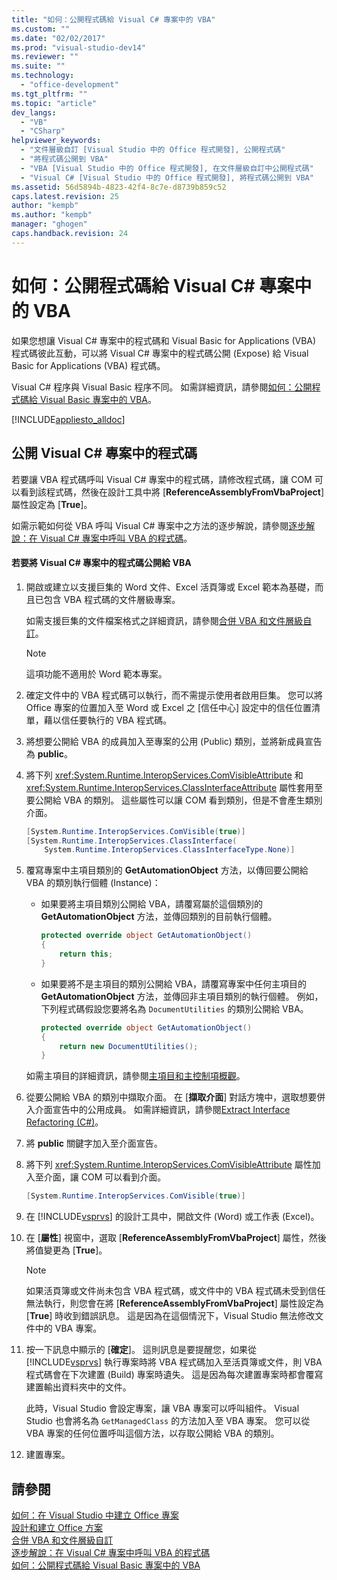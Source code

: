 ```yaml
---
title: "如何：公開程式碼給 Visual C# 專案中的 VBA"
ms.custom: ""
ms.date: "02/02/2017"
ms.prod: "visual-studio-dev14"
ms.reviewer: ""
ms.suite: ""
ms.technology: 
  - "office-development"
ms.tgt_pltfrm: ""
ms.topic: "article"
dev_langs: 
  - "VB"
  - "CSharp"
helpviewer_keywords: 
  - "文件層級自訂 [Visual Studio 中的 Office 程式開發], 公開程式碼"
  - "將程式碼公開到 VBA"
  - "VBA [Visual Studio 中的 Office 程式開發], 在文件層級自訂中公開程式碼"
  - "Visual C# [Visual Studio 中的 Office 程式開發], 將程式碼公開到 VBA"
ms.assetid: 56d5894b-4823-42f4-8c7e-d8739b859c52
caps.latest.revision: 25
author: "kempb"
ms.author: "kempb"
manager: "ghogen"
caps.handback.revision: 24
---
```

# 如何：公開程式碼給 Visual C# 專案中的 VBA
  如果您想讓 Visual C\# 專案中的程式碼和 Visual Basic for Applications \(VBA\) 程式碼彼此互動，可以將 Visual C\# 專案中的程式碼公開 \(Expose\) 給 Visual Basic for Applications \(VBA\) 程式碼。  
  
 Visual C\# 程序與 Visual Basic 程序不同。  如需詳細資訊，請參閱[如何：公開程式碼給 Visual Basic 專案中的 VBA](../vsto/how-to-expose-code-to-vba-in-a-visual-basic-project.md)。  
  
 [!INCLUDE[appliesto_alldoc](../vsto/includes/appliesto-alldoc-md.md)]  
  
## 公開 Visual C\# 專案中的程式碼  
 若要讓 VBA 程式碼呼叫 Visual C\# 專案中的程式碼，請修改程式碼，讓 COM 可以看到該程式碼，然後在設計工具中將 \[**ReferenceAssemblyFromVbaProject**\] 屬性設定為 \[**True**\]。  
  
 如需示範如何從 VBA 呼叫 Visual C\# 專案中之方法的逐步解說，請參閱[逐步解說：在 Visual C&#35; 專案中呼叫 VBA 的程式碼](../vsto/walkthrough-calling-code-from-vba-in-a-visual-csharp-project.md)。  
  
#### 若要將 Visual C\# 專案中的程式碼公開給 VBA  
  
1.  開啟或建立以支援巨集的 Word 文件、Excel 活頁簿或 Excel 範本為基礎，而且已包含 VBA 程式碼的文件層級專案。  
  
     如需支援巨集的文件檔案格式之詳細資訊，請參閱[合併 VBA 和文件層級自訂](../vsto/combining-vba-and-document-level-customizations.md)。  
  
    > [!NOTE]  
    >  這項功能不適用於 Word 範本專案。  
  
2.  確定文件中的 VBA 程式碼可以執行，而不需提示使用者啟用巨集。  您可以將 Office 專案的位置加入至 Word 或 Excel 之 \[信任中心\] 設定中的信任位置清單，藉以信任要執行的 VBA 程式碼。  
  
3.  將想要公開給 VBA 的成員加入至專案的公用 \(Public\) 類別，並將新成員宣告為 **public**。  
  
4.  將下列 <xref:System.Runtime.InteropServices.ComVisibleAttribute> 和 <xref:System.Runtime.InteropServices.ClassInterfaceAttribute> 屬性套用至要公開給 VBA 的類別。  這些屬性可以讓 COM 看到類別，但是不會產生類別介面。  
  
    ```csharp  
    [System.Runtime.InteropServices.ComVisible(true)]  
    [System.Runtime.InteropServices.ClassInterface(  
        System.Runtime.InteropServices.ClassInterfaceType.None)]  
    ```  
  
5.  覆寫專案中主項目類別的 **GetAutomationObject** 方法，以傳回要公開給 VBA 的類別執行個體 \(Instance\)：  
  
    -   如果要將主項目類別公開給 VBA，請覆寫屬於這個類別的 **GetAutomationObject** 方法，並傳回類別的目前執行個體。  
  
        ```csharp  
        protected override object GetAutomationObject()  
        {  
            return this;  
        }  
        ```  
  
    -   如果要將不是主項目的類別公開給 VBA，請覆寫專案中任何主項目的 **GetAutomationObject** 方法，並傳回非主項目類別的執行個體。  例如，下列程式碼假設您要將名為 `DocumentUtilities` 的類別公開給 VBA。  
  
        ```csharp  
        protected override object GetAutomationObject()  
        {  
            return new DocumentUtilities();  
        }  
        ```  
  
     如需主項目的詳細資訊，請參閱[主項目和主控制項概觀](../vsto/host-items-and-host-controls-overview.md)。  
  
6.  從要公開給 VBA 的類別中擷取介面。  在 \[**擷取介面**\] 對話方塊中，選取想要併入介面宣告中的公用成員。  如需詳細資訊，請參閱[Extract Interface Refactoring &#40;C&#35;&#41;](../csharp-ide/extract-interface-refactoring-csharp.md)。  
  
7.  將 **public** 關鍵字加入至介面宣告。  
  
8.  將下列 <xref:System.Runtime.InteropServices.ComVisibleAttribute> 屬性加入至介面，讓 COM 可以看到介面。  
  
    ```csharp  
    [System.Runtime.InteropServices.ComVisible(true)]  
    ```  
  
9. 在 [!INCLUDE[vsprvs](../sharepoint/includes/vsprvs-md.md)] 的設計工具中，開啟文件 \(Word\) 或工作表 \(Excel\)。  
  
10. 在 \[**屬性**\] 視窗中，選取 \[**ReferenceAssemblyFromVbaProject**\] 屬性，然後將值變更為 \[**True**\]。  
  
    > [!NOTE]  
    >  如果活頁簿或文件尚未包含 VBA 程式碼，或文件中的 VBA 程式碼未受到信任無法執行，則您會在將 \[**ReferenceAssemblyFromVbaProject**\] 屬性設定為 \[**True**\] 時收到錯誤訊息。  這是因為在這個情況下，Visual Studio 無法修改文件中的 VBA 專案。  
  
11. 按一下訊息中顯示的 \[**確定**\]。  這則訊息是要提醒您，如果從 [!INCLUDE[vsprvs](../sharepoint/includes/vsprvs-md.md)] 執行專案時將 VBA 程式碼加入至活頁簿或文件，則 VBA 程式碼會在下次建置 \(Build\) 專案時遺失。  這是因為每次建置專案時都會覆寫建置輸出資料夾中的文件。  
  
     此時，Visual Studio 會設定專案，讓 VBA 專案可以呼叫組件。  Visual Studio 也會將名為 `GetManagedClass` 的方法加入至 VBA 專案。  您可以從 VBA 專案的任何位置呼叫這個方法，以存取公開給 VBA 的類別。  
  
12. 建置專案。  
  
## 請參閱  
 [如何：在 Visual Studio 中建立 Office 專案](../vsto/how-to-create-office-projects-in-visual-studio.md)   
 [設計和建立 Office 方案](../vsto/designing-and-creating-office-solutions.md)   
 [合併 VBA 和文件層級自訂](../vsto/combining-vba-and-document-level-customizations.md)   
 [逐步解說：在 Visual C&#35; 專案中呼叫 VBA 的程式碼](../vsto/walkthrough-calling-code-from-vba-in-a-visual-csharp-project.md)   
 [如何：公開程式碼給 Visual Basic 專案中的 VBA](../vsto/how-to-expose-code-to-vba-in-a-visual-basic-project.md)  
  
  